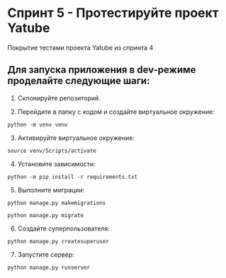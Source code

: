 # Спринт 5 - Протестируйте проект Yatube
Покрытие тестами проекта Yatube из спринта 4

## Для запуска приложения в dev-режиме проделайте следующие шаги:
1) Склонируйте репозиторий.

2) Перейдите в папку с кодом и создайте виртуальное окружение:
~~~
python -m venv venv
~~~

3) Активируйте виртуальное окружение:
~~~
source venv/Scripts/activate
~~~

4) Установите зависимости:
~~~
python -m pip install -r requirements.txt
~~~

5) Выполните миграции:
~~~
python manage.py makemigrations

python manage.py migrate
~~~

6) Создайте суперпользователя:
~~~
python manage.py createsuperuser
~~~

7) Запустите сервер:
~~~
python manage.py runserver
~~~
